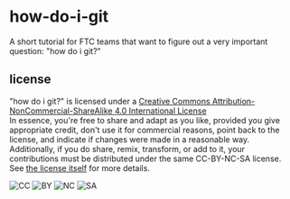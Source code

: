 # how-do-i-git
A short tutorial for FTC teams that want to figure out a very important question: "how do i git?"

## license
"how do i git?" is licensed under a [Creative Commons Attribution-NonCommercial-ShareAlike 4.0 International License](https://creativecommons.org/licenses/by-nc-sa/4.0/)  
In essence, you're free to share and adapt as you like, provided you give appropriate credit, don't use it for commercial reasons, point back to the license, and indicate if changes were made in a reasonable way. Additionally, if you do share, remix, transform, or add to it, your contributions must be distributed under the same CC-BY-NC-SA license.  
See [the license itself](https://creativecommons.org/licenses/by-nc-sa/4.0/) for more details.

![CC](https://mirrors.creativecommons.org/presskit/icons/cc.svg) ![BY](https://mirrors.creativecommons.org/presskit/icons/by.svg) ![NC](https://mirrors.creativecommons.org/presskit/icons/nc.svg) ![SA](https://mirrors.creativecommons.org/presskit/icons/sa.svg)
